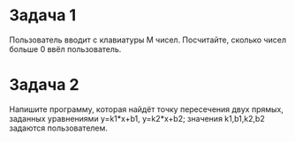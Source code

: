 # Задача 1

Пользователь вводит с клавиатуры М чисел. Посчитайте, сколько чисел больше 0 ввёл пользователь.

# Задача 2

Напишите программу, которая найдёт точку пересечения двух прямых, заданных уравнениями y=k1\*x+b1, y=k2*x+b2; значения k1,b1,k2,b2 задаются пользователем.